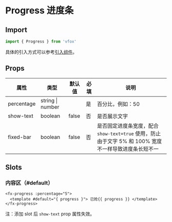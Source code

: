 # Progress 进度条

## Import

```JavaScript
import { Progress } from 'vfox'
```

具体的引入方式可以参考[引入组件](../guide/import.md)。

## Props

| 属性       | 类型             | 默认值 | 必填 | 说明                                                                                                 |
| ---------- | ---------------- | ------ | ---- | ---------------------------------------------------------------------------------------------------- |
| percentage | string \| number |        | 是   | 百分比，例如：50                                                                                     |
| show-text  | boolean          | false  | 否   | 是否展示文字                                                                                         |
| fixed-bar  | boolean          | false  | 否   | 是否固定进度条宽度，配合 `show-text=true` 使用，防止由于文字 5% 和 100% 宽度不一样导致进度条长短不一 |

## Slots

### 内容区（#default）

```Vue
<fx-progress :percentage="5">
  <template #default="{ progress }"> 已抢{{ progress }} </template>
</fx-progress>
```

注：添加 slot 后 `show-text` prop 属性失效。
